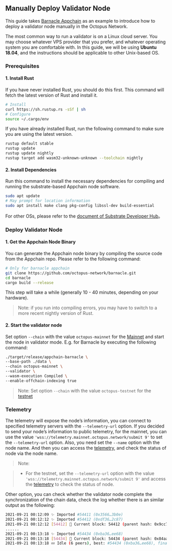 ## Manually Deploy Validator Node

This guide takes [Barnacle Appchain](https://github.com/octopus-network/barnacle) as an example to introduce how to deploy a validator node manually in the Octopus Network.

The most common way to run a validator is on a Linux cloud server. You may choose whatever VPS provider that you prefer, and whatever operating system you are comfortable with. In this guide, we will be using **Ubuntu 18.04**, and the instructions should be applicable to other Unix-based OS.

### Prerequisites

#### 1. Install Rust

If you have never installed Rust, you should do this first. This command will fetch the latest version of Rust and install it.

```bash
# Install
curl https://sh.rustup.rs -sSf | sh
# Configure
source ~/.cargo/env
```

If you have already installed Rust, run the following command to make sure you are using the latest version.

```bash
rustup default stable
rustup update
rustup update nightly
rustup target add wasm32-unknown-unknown --toolchain nightly
```

#### 2. Install Dependencies

Run this command to install the necessary dependencies for compiling and running the substrate-based Appchain node software.

```bash
sudo apt update
# May prompt for location information
sudo apt install make clang pkg-config libssl-dev build-essential
```

For other OSs, please refer to the [document of Substrate Developer Hub](https://substrate.dev/docs/en/knowledgebase/getting-started/#1-build-dependencies)。

### Deploy Validator Node

#### 1. Get the Appchain Node Binary

You can generate the Appchain node binary by compiling the source code from the Appchain repo. Please refer to the following command:

```bash
# Only for barnacle appchain
git clone https://github.com/octopus-network/barnacle.git
cd barnacle
cargo build --release
```

This step will take a while (generally 10 - 40 minutes, depending on your hardware).

> Note: if you run into compiling errors, you may have to switch to a more recent nightly version of Rust.

#### 2. Start the validator node

Set option `--chain` with the value `octopus-mainnet` for the [Mainnet](https://mainnet.oct.network/) and start the node in validator mode. E.g. for Barnacle by executing the following command:

```bash
./target/release/appchain-barnacle \
--base-path ./data \
--chain octopus-mainnet \
--validator \
--wasm-execution Compiled \
--enable-offchain-indexing true
```

> Note: Set option `--chain` with the value `octopus-testnet` for the [testnet](https://testnet.oct.network/)

### Telemetry

The telemetry will expose the node’s information, you can connect to specified telemetry servers with the `--telemetry-url` option. If you decided to send your node’s information to public telemetry, for the mainnet, you can use the value `'wss://telemetry.mainnet.octopus.network/submit 9'` to set the `--telemetry-url` option. Also, you need set the `--name` option with the node name. And then you can access the [telemetry](https://telemetry.mainnet.octopus.network/), and check the status of node via the node name.

> Note: 

> * For the testnet, set the `--telemetry-url` option with the value `'wss://telemetry.mainnet.octopus.network/submit 9'` and access the [telemetry](https://telemetry.testnet.octopus.network/) to check the status of node.

Other option, you can check whether the validator node complete the synchronization of the chain data, check the log whether there is an similar output as the following:

```bash
2021-09-21 00:12:09 ✨ Imported #54411 (0x3566…3b0e)
2021-09-21 00:12:12 ✨ Imported #54412 (0xdf36…2c87)
2021-09-21 00:12:12 [54412] 🐙 Current block: 54412 (parent hash: 0x9cc7f31a20793f50cf885835de0e3977a1e080431ebc002469aa176046ba094a)
......
2021-09-21 00:13:18 ✨ Imported #54434 (0xba36…ee68)
2021-09-21 00:13:18 [54434] 🐙 Current block: 54434 (parent hash: 0x84aa3d1b6455859f9503d6ecc70b50b183141fe08f5b0695357e00fe1d24d915)
2021-09-21 00:13:18 💤 Idle (6 peers), best: #54434 (0xba36…ee68), finalized #54431 (0xd194…b319), ⬇ 22.0kiB/s ⬆ 21.9kiB/s
```